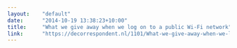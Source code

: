 ```yaml
---
layout:    "default"
date:      "2014-10-19 13:38:23+10:00"
title:     "What we give away when we log on to a public Wi-Fi network"
link:      "https://decorrespondent.nl/1101/What-we-give-away-when-we-log-on-to-a-public-Wi-Fi-network/31040493-53737dba"
---
```

